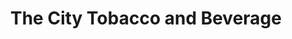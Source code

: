 ---
title: "The City Tobacco and Beverage"
url: /sanford/the-city-tobacco-and-beverage/
shop: Getränke
---